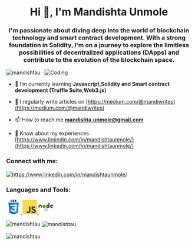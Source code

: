 
<h1 align="center">Hi 👋, I'm Mandishta Unmole</h1>
<h3 align="center">I'm passionate about diving deep into the world of blockchain technology and smart contract development. With a strong foundation in Solidity, I'm on a journey to explore the limitless possibilities of decentralized applications (DApps) and contribute to the evolution of the blockchain space.</h3>
<img align="right" alt="Coding" width="400" src="https://miro.medium.com/v2/resize:fit:679/1*qdAW1TjCN57h1lbuuzvchg.gif">


<p align="left"> <img src="https://komarev.com/ghpvc/?username=mandishtau&label=Profile%20views&color=0e75b6&style=flat" alt="mandishtau" /> </p>

- 🌱 I’m currently learning **Javascript,Solidity and Smart contract development (Truffle Suite,Web3.js)**

- 📝 I regularly write articles on [https://medium.com/@mandiwrites](https://medium.com/@mandiwrites)

- 📫 How to reach me **mandishta.unmole@gmail.com**

- 📄 Know about my experiences [https://www.linkedin.com/in/mandishtaunmole/](https://www.linkedin.com/in/mandishtaunmole/)

<h3 align="left">Connect with me:</h3>
<p align="left">
<a href="https://www.linkedin.com/in/mandishtaunmole/" target="blank"><img align="center" src="https://raw.githubusercontent.com/rahuldkjain/github-profile-readme-generator/master/src/images/icons/Social/linked-in-alt.svg" alt="https://www.linkedin.com/in/mandishtaunmole/" height="30" width="40" /></a>
</p>

<h3 align="left">Languages and Tools:</h3>
<p align="left"> <a href="https://www.w3schools.com/css/" target="_blank" rel="noreferrer"> <img src="https://raw.githubusercontent.com/devicons/devicon/master/icons/css3/css3-original-wordmark.svg" alt="css3" width="40" height="40"/> </a> <a href="https://developer.mozilla.org/en-US/docs/Web/JavaScript" target="_blank" rel="noreferrer"> <img src="https://raw.githubusercontent.com/devicons/devicon/master/icons/javascript/javascript-original.svg" alt="javascript" width="40" height="40"/> </a> <a href="https://nodejs.org" target="_blank" rel="noreferrer"> <img src="https://raw.githubusercontent.com/devicons/devicon/master/icons/nodejs/nodejs-original-wordmark.svg" alt="nodejs" width="40" height="40"/> </a> </p>

<p><img align="left" src="https://github-readme-stats.vercel.app/api/top-langs?username=mandishtau&show_icons=true&locale=en&layout=compact" alt="mandishtau" /></p>

<p>&nbsp;<img align="center" src="https://github-readme-stats.vercel.app/api?username=mandishtau&show_icons=true&locale=en" alt="mandishtau" /></p>

<p><img align="center" src="https://github-readme-streak-stats.herokuapp.com/?user=mandishtau&" alt="mandishtau" /></p>
